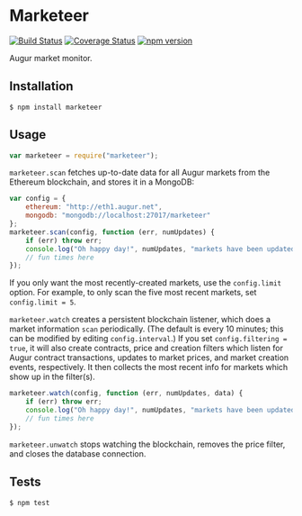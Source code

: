Marketeer
=========

[![Build Status](https://travis-ci.org/AugurProject/marketeer.svg)](https://travis-ci.org/AugurProject/marketeer)
[![Coverage Status](https://coveralls.io/repos/AugurProject/marketeer/badge.svg?branch=master&service=github)](https://coveralls.io/github/AugurProject/marketeer?branch=master)
[![npm version](https://badge.fury.io/js/marketeer.svg)](http://badge.fury.io/js/marketeer)

Augur market monitor.

Installation
------------

    $ npm install marketeer

Usage
-----
```javascript
var marketeer = require("marketeer");
```
`marketeer.scan` fetches up-to-date data for all Augur markets from the Ethereum blockchain, and stores it in a MongoDB:
```javascript
var config = {
    ethereum: "http://eth1.augur.net",
    mongodb: "mongodb://localhost:27017/marketeer"
};
marketeer.scan(config, function (err, numUpdates) {
    if (err) throw err;
    console.log("Oh happy day!", numUpdates, "markets have been updated!");
    // fun times here
});
```
If you only want the most recently-created markets, use the `config.limit` option.  For example, to only scan the five most recent markets, set `config.limit = 5`.

`marketeer.watch` creates a persistent blockchain listener, which does a market information `scan` periodically.  (The default is every 10 minutes; this can be modified by editing `config.interval`.)  If you set `config.filtering = true`, it will also create contracts, price and creation filters which listen for Augur contract transactions, updates to market prices, and market creation events, respectively.  It then collects the most recent info for markets which show up in the filter(s).
```javascript
marketeer.watch(config, function (err, numUpdates, data) {
    if (err) throw err;
    console.log("Oh happy day!", numUpdates, "markets have been updated!");
    // fun times here
});
```
`marketeer.unwatch` stops watching the blockchain, removes the price filter, and closes the database connection.

Tests
-----

    $ npm test
